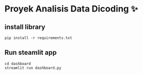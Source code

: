 # Proyek Analisis Data Dicoding ✨

## install library
```
pip install -r requirements.txt
```

## Run steamlit app
```
cd dashboard
streamlit run dashboard.py
```
